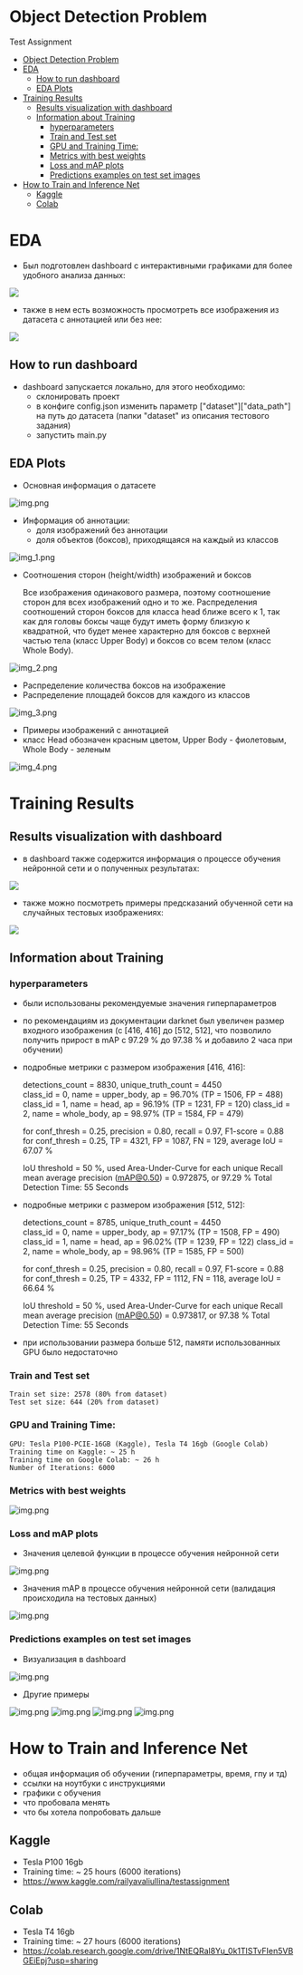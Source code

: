 # Object Detection Problem
Test Assignment

<!-- TOC -->
* [Object Detection Problem](#object-detection-problem)
* [EDA](#eda)
  * [How to run dashboard](#how-to-run-dashboard)
  * [EDA Plots](#eda-plots)
* [Training Results](#training-results)
  * [Results visualization with dashboard](#results-visualization-with-dashboard)
  * [Information about Training](#information-about-training)
    * [hyperparameters](#hyperparameters)
    * [Train and Test set](#train-and-test-set)
    * [GPU and Training Time:](#gpu-and-training-time-)
    * [Metrics with best weights](#metrics-with-best-weights)
    * [Loss and mAP plots](#loss-and-map-plots)
    * [Predictions examples on test set images](#predictions-examples-on-test-set-images)
* [How to Train and Inference Net](#how-to-train-and-inference-net)
  * [Kaggle](#kaggle)
  * [Colab](#colab)
<!-- TOC -->

# EDA
- Был подготовлен dashboard с интерактивными графиками для более удобного анализа данных:

![](dashboard_gifs/1.gif)

- также в нем есть возможность просмотреть все изображения из датасета с аннотацией или без нее:

![](dashboard_gifs/2.gif)

## How to run dashboard
- dashboard запускается локально, для этого необходимо:
  - склонировать проект
  - в конфиге config.json изменить параметр ["dataset"]["data_path"] на путь до датасета (папки "dataset" из 
  описания тестового задания)
  - запустить main.py

## EDA Plots 

- Основная информация о датасете

![img.png](eda_plots/1.PNG)

- Информация об аннотации: 
  - доля изображений без аннотации 
  - доля объектов (боксов), приходящаяся на каждый из классов 

![img_1.png](eda_plots/2.PNG)

- Соотношения сторон (height/width) изображений и боксов


  Все изображения одинакового размера, поэтому соотношение сторон для всех изображений одно и то же.
  Распределения соотношений сторон боксов для класса head ближе всего к 1, так как для головы боксы чаще будут иметь 
  форму близкую к квадратной, что будет менее характерно для боксов с верхней частью тела (класс Upper Body) 
  и боксов со всем телом (класс Whole Body).

![img_2.png](eda_plots/3.PNG)

- Распределение количества боксов на изображение
- Распределение площадей боксов для каждого из классов

![img_3.png](eda_plots/4.PNG)

- Примеры изображений с аннотацией 
- класс Head обозначен красным цветом, Upper Body - фиолетовым, Whole Body - зеленым

![img_4.png](eda_plots/5.PNG)


# Training Results

## Results visualization with dashboard
- в dashboard также содержится информация о процессе обучения нейронной сети и о полученных результатах:

![](dashboard_gifs/3.gif)

- также можно посмотреть примеры предсказаний обученной сети на случайных тестовых изображениях:

![](dashboard_gifs/4.gif)

## Information about Training

### hyperparameters
- были использованы рекомендуемые значения гиперпараметров
- по рекомендациям из документации darknet был увеличен размер входного изображения 
  (с [416, 416] до [512, 512], что позволило получить прирост в mAP с 97.29 % до 97.38 % и добавило 2 часа при обучении) 

- подробные метрики с размером изображения [416, 416]:


    detections_count = 8830, unique_truth_count = 4450  
    class_id = 0, name = upper_body, ap = 96.70%   	 (TP = 1506, FP = 488) 
    class_id = 1, name = head, ap = 96.19%   	 (TP = 1231, FP = 120) 
    class_id = 2, name = whole_body, ap = 98.97%   	 (TP = 1584, FP = 479) 
    
    for conf_thresh = 0.25, precision = 0.80, recall = 0.97, F1-score = 0.88 
    for conf_thresh = 0.25, TP = 4321, FP = 1087, FN = 129, average IoU = 67.07 % 
    
    IoU threshold = 50 %, used Area-Under-Curve for each unique Recall 
    mean average precision (mAP@0.50) = 0.972875, or 97.29 % 
    Total Detection Time: 55 Seconds

- подробные метрики с размером изображения [512, 512]:


    detections_count = 8785, unique_truth_count = 4450  
    class_id = 0, name = upper_body, ap = 97.17%   	 (TP = 1508, FP = 490) 
    class_id = 1, name = head, ap = 96.02%   	 (TP = 1239, FP = 122) 
    class_id = 2, name = whole_body, ap = 98.96%   	 (TP = 1585, FP = 500) 

    for conf_thresh = 0.25, precision = 0.80, recall = 0.97, F1-score = 0.88 
    for conf_thresh = 0.25, TP = 4332, FP = 1112, FN = 118, average IoU = 66.64 % 
    
    IoU threshold = 50 %, used Area-Under-Curve for each unique Recall 
    mean average precision (mAP@0.50) = 0.973817, or 97.38 % 
    Total Detection Time: 55 Seconds

- при использовании размера больше 512, памяти использованных GPU было недостаточно

### Train and Test set


    Train set size: 2578 (80% from dataset)
    Test set size: 644 (20% from dataset)

### GPU and Training Time:
  

    GPU: Tesla P100-PCIE-16GB (Kaggle), Tesla T4 16gb (Google Colab)
    Training time on Kaggle: ~ 25 h
    Training time on Google Colab: ~ 26 h
    Number of Iterations: 6000

[//]: # (![img.png]&#40;training_process_plots/1.PNG&#41;)

### Metrics with best weights 
![img.png](training_process_plots/2.PNG)

### Loss and mAP plots

- Значения целевой функции в процессе обучения нейронной сети

![img.png](training_process_plots/3.PNG)

- Значения mAP в процессе обучения нейронной сети (валидация происходила на тестовых данных)

![img.png](training_process_plots/4.PNG)

### Predictions examples on test set images

- Визуализация в dashboard

![img.png](training_process_plots/5.PNG)

- Другие примеры

![img.png](predictions_examples/1.jpg)
![img.png](predictions_examples/2.jpg)
![img.png](predictions_examples/3.jpg)
![img.png](predictions_examples/4.jpg)


# How to Train and Inference Net

- общая информация об обучении (гиперпараметры, время, гпу и тд)
- ссылки на ноутбуки с инструкциями
- графики с обучения
- что пробовала менять
- что бы хотела попробовать дальше

## Kaggle 
- Tesla P100 16gb
- Training time: ~ 25 hours (6000 iterations)
- https://www.kaggle.com/railyavaliullina/testassignment

## Colab
- Tesla T4 16gb
- Training time: ~ 27 hours (6000 iterations)
- https://colab.research.google.com/drive/1NtEQRal8Yu_0k1TlSTvFIen5VBGEiEpj?usp=sharing
